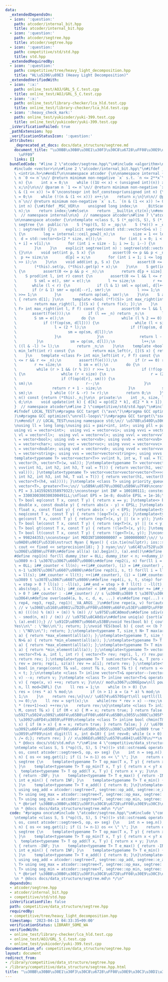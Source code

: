 ```yaml
---
data:
  _extendedDependsOn:
  - icon: ':question:'
    path: atcoder/internal_bit.hpp
    title: atcoder/internal_bit.hpp
  - icon: ':question:'
    path: atcoder/segtree.hpp
    title: atcoder/segtree.hpp
  - icon: ':question:'
    path: competitive/std/std.hpp
    title: std.hpp
  _extendedRequiredBy:
  - icon: ':question:'
    path: competitive/tree/heavy_light_decomposition.hpp
    title: "HL\u5206\u89E3 (Heavy Light Decomposition)"
  _extendedVerifiedWith:
  - icon: ':x:'
    path: online_test/AOJ/GRL_5_C.test.cpp
    title: online_test/AOJ/GRL_5_C.test.cpp
  - icon: ':x:'
    path: online_test/library-checker/lca_hld.test.cpp
    title: online_test/library-checker/lca_hld.test.cpp
  - icon: ':heavy_check_mark:'
    path: online_test/yukicoder/yuki-399.test.cpp
    title: online_test/yukicoder/yuki-399.test.cpp
  _isVerificationFailed: true
  _pathExtension: hpp
  _verificationStatusIcon: ':question:'
  attributes:
    _deprecated_at_docs: docs/data_structure/segtree.md
    document_title: "\u30BB\u30B0\u30E1\u30F3\u30C8\u6728\uFF08\u30E9\u30C3\u30D1\u30FC\
      \uFF09"
    links: []
  bundledCode: "#line 2 \"atcoder/segtree.hpp\"\n#include <algorithm>\n#include <cassert>\n\
    #include <vector>\n\n#line 2 \"atcoder/internal_bit.hpp\"\n#ifdef _MSC_VER\n#include\
    \ <intrin.h>\n#endif\n\nnamespace atcoder {\n\nnamespace internal {\n\n// @param\
    \ n `0 <= n`\n// @return minimum non-negative `x` s.t. `n <= 2**x`\nint ceil_pow2(int\
    \ n) {\n    int x = 0;\n    while ((1U << x) < (unsigned int)(n)) x++;\n    return\
    \ x;\n}\n\n// @param n `1 <= n`\n// @return minimum non-negative `x` s.t. `(n\
    \ & (1 << x)) != 0`\nconstexpr int bsf_constexpr(unsigned int n) {\n    int x\
    \ = 0;\n    while (!(n & (1 << x))) x++;\n    return x;\n}\n\n// @param n `1 <=\
    \ n`\n// @return minimum non-negative `x` s.t. `(n & (1 << x)) != 0`\nint bsf(unsigned\
    \ int n) {\n#ifdef _MSC_VER\n    unsigned long index;\n    _BitScanForward(&index,\
    \ n);\n    return index;\n#else\n    return __builtin_ctz(n);\n#endif\n}\n\n}\
    \  // namespace internal\n\n}  // namespace atcoder\n#line 7 \"atcoder/segtree.hpp\"\
    \n\nnamespace atcoder {\n\ntemplate <class S, S (*_op)(S, S), S (*_e)()> struct\
    \ segtree {\n  public:\n    S (*op)(S, S) = _op;\n    S (*e)() = _e;\n    segtree()\
    \ : segtree(0) {}\n    explicit segtree(const std::vector<S>& v) : _n(int(v.size()))\
    \ {\n        log = internal::ceil_pow2(_n);\n        size = 1 << log;\n      \
    \  d = std::vector<S>(2 * size, e());\n        for (int i = 0; i < _n; i++) d[size\
    \ + i] = v[i];\n        for (int i = size - 1; i >= 1; i--) {\n            update(i);\n\
    \        }\n    }\n    explicit segtree(int n) : segtree(std::vector<S>(n, _e()))\
    \ {}\n\n    void set(int p, S x) {\n        assert(0 <= p && p < _n);\n      \
    \  p += size;\n        d[p] = x;\n        for (int i = 1; i <= log; i++) update(p\
    \ >> i);\n    }\n\n    void add(int p, S x) {\n        assert(0 <= p && p < _n);\n\
    \        (*this).set(p, (*this).get(p) + x);\n    }\n\n    S get(int p) const\
    \ {\n        assert(0 <= p && p < _n);\n        return d[p + size];\n    }\n\n\
    \    S prod(int l, int r) const {\n        assert(0 <= l && l <= r && r <= _n);\n\
    \        S sml = e(), smr = e();\n        l += size;\n        r += size;\n\n \
    \       while (l < r) {\n            if (l & 1) sml = op(sml, d[l++]);\n     \
    \       if (r & 1) smr = op(d[--r], smr);\n            l >>= 1;\n            r\
    \ >>= 1;\n        }\n        return op(sml, smr);\n    }\n\n    S all_prod() const\
    \ { return d[1]; }\n\n    template <bool (*f)(S)> int max_right(int l) const {\n\
    \        return max_right(l, [](S x) { return f(x); });\n    }\n    template <class\
    \ F> int max_right(int l, F f) const {\n        assert(0 <= l && l <= _n);\n \
    \       assert(f(e()));\n        if (l == _n) return _n;\n        l += size;\n\
    \        S sm = e();\n        do {\n            while (l % 2 == 0) l >>= 1;\n\
    \            if (!f(op(sm, d[l]))) {\n                while (l < size) {\n   \
    \                 l = (2 * l);\n                    if (f(op(sm, d[l]))) {\n \
    \                       sm = op(sm, d[l]);\n                        l++;\n   \
    \                 }\n                }\n                return l - size;\n   \
    \         }\n            sm = op(sm, d[l]);\n            l++;\n        } while\
    \ ((l & -l) != l);\n        return _n;\n    }\n\n    template <bool (*f)(S)> int\
    \ min_left(int r) const {\n        return min_left(r, [](S x) { return f(x); });\n\
    \    }\n    template <class F> int min_left(int r, F f) const {\n        assert(0\
    \ <= r && r <= _n);\n        assert(f(e()));\n        if (r == 0) return 0;\n\
    \        r += size;\n        S sm = e();\n        do {\n            r--;\n   \
    \         while (r > 1 && (r % 2)) r >>= 1;\n            if (!f(op(d[r], sm)))\
    \ {\n                while (r < size) {\n                    r = (2 * r + 1);\n\
    \                    if (f(op(d[r], sm))) {\n                        sm = op(d[r],\
    \ sm);\n                        r--;\n                    }\n                }\n\
    \                return r + 1 - size;\n            }\n            sm = op(d[r],\
    \ sm);\n        } while ((r & -r) != r);\n        return 0;\n    }\n\n    int\
    \ n() const {return (*this)._n;}\n\n  private:\n    int _n, size, log;\n    std::vector<S>\
    \ d;\n\n    void update(int k) { d[k] = op(d[2 * k], d[2 * k + 1]); }\n};\n\n\
    }  // namespace atcoder\n#line 2 \"competitive/std/std.hpp\"\n#include <bits/stdc++.h>\n\
    #ifndef LOCAL_TEST\n#pragma GCC target (\"avx\")\n#pragma GCC optimize(\"O3\"\
    )\n#pragma GCC optimize(\"unroll-loops\")\n#pragma GCC target(\"sse,sse2,sse3,ssse3,sse4,popcnt,abm,mmx,avx,tune=native\"\
    )\n#endif // LOCAL_TEST\nusing namespace std;\n// \u578B\u540D\u306E\u77ED\u7E2E\
    \nusing ll = long long;\nusing pii = pair<int, int>; using pll = pair<ll, ll>;\n\
    using vi = vector<int>;  using vvi = vector<vi>; using vvvi = vector<vvi>;\nusing\
    \ vl = vector<ll>;  using vvl = vector<vl>; using vvvl = vector<vvl>;\nusing vb\
    \ = vector<bool>; using vvb = vector<vb>; using vvvb = vector<vvb>;\nusing vc\
    \ = vector<char>; using vvc = vector<vc>; using vvvc = vector<vvc>;\nusing vd\
    \ = vector<double>; using vvd = vector<vd>; using vvvd = vector<vvd>;\nusing vs\
    \ = vector<string>; using vvs = vector<vector<string>>; using vvvs = vector<vector<vector<string>>>;\n\
    template<typename T> vector<vector<T>> vv(int h, int w, T val = T()) { return\
    \ vector(h, vector<T>(w, val)); }\ntemplate<typename T> vector<vector<vector<T>>>\
    \ vvv(int h1, int h2, int h3, T val = T()) { return vector(h1, vector(h2, vector<T>(h3,\
    \ val))); }\ntemplate<typename T> vector<vector<vector<vector<T>>>> vvvv(int h1,\
    \ int h2, int h3, int h4, T val = T()) { return vector(h1, vector(h2, vector(h3,\
    \ vector<T>(h4, val)))); }\ntemplate <class T> using priority_queue_min = priority_queue<T,\
    \ vector<T>, greater<T>>;\n// \u5B9A\u6570\u306E\u5B9A\u7FA9\nconstexpr double\
    \ PI = 3.14159265358979323;\nconstexpr int INF = 100100111; constexpr ll INFL\
    \ = 3300300300300300491LL;\nfloat EPS = 1e-8; double EPSL = 1e-16;\ntemplate<typename\
    \ T> bool eq(const T x, const T y) { return x == y; }\ntemplate<> bool eq<double>(const\
    \ double x, const double y) { return abs(x - y) < EPSL; }\ntemplate<> bool eq<float>(const\
    \ float x, const float y) { return abs(x - y) < EPS; }\ntemplate<typename T> bool\
    \ neq(const T x, const T y) { return !(eq<T>(x, y)); }\ntemplate<typename T> bool\
    \ ge(const T x, const T y) { return (eq<T>(x, y) || (x > y)); }\ntemplate<typename\
    \ T> bool le(const T x, const T y) { return (eq<T>(x, y) || (x < y)); }\ntemplate<typename\
    \ T> bool gt(const T x, const T y) { return !(le<T>(x, y)); }\ntemplate<typename\
    \ T> bool lt(const T x, const T y) { return !(ge<T>(x, y)); }\nconstexpr int MODINT998244353\
    \ = 998244353;\nconstexpr int MODINT1000000007 = 1000000007;\n// \u5165\u51FA\u529B\
    \u9AD8\u901F\u5316\nstruct Nyan { Nyan() { cin.tie(nullptr); ios::sync_with_stdio(false);\
    \ cout << fixed << setprecision(18); } } nyan;\n// \u6C4E\u7528\u30DE\u30AF\u30ED\
    \u306E\u5B9A\u7FA9\n#define all(a) (a).begin(), (a).end()\n#define sz(x) ((ll)(x).size())\n\
    #define rep1(n) for(ll dummy_iter = 0LL; dummy_iter < n; ++dummy_iter) // 0 \u304B\
    \u3089 n-1 \u307E\u3067\u6607\u9806\n#define rep2(i, n) for(ll i = 0LL, i##_counter\
    \ = 0LL; i##_counter < ll(n); ++(i##_counter), (i) = i##_counter) // 0 \u304B\u3089\
    \ n-1 \u307E\u3067\u6607\u9806\n#define rep3(i, s, t) for(ll i = ll(s), i##_counter\
    \ = ll(s); i##_counter < ll(t); ++(i##_counter), (i) = (i##_counter)) // s \u304B\
    \u3089 t \u307E\u3067\u6607\u9806\n#define rep4(i, s, t, step) for(ll i##_counter\
    \ = step > 0 ? ll(s) : -ll(s), i##_end = step > 0 ? ll(t) : -ll(t), i##_step =\
    \ abs(step), i = ll(s); i##_counter < i##_end; i##_counter += i##_step, i = step\
    \ > 0 ? i##_counter : -i##_counter) // s \u304B\u3089 t \u307E\u3067 step\u305A\
    \u3064\n#define overload4(a, b, c, d, e, ...) e\n#define rep(...) overload4(__VA_ARGS__,\
    \ rep4, rep3, rep2, rep1)(__VA_ARGS__)\n#define repe(a, v) for(auto& a : (v))\
    \ // v \u306E\u5168\u8981\u7D20\uFF08\u5909\u66F4\u53EF\u80FD\uFF09\n#define smod(n,\
    \ m) ((((n) % (m)) + (m)) % (m)) // \u975E\u8CA0mod\n#define sdiv(n, m) (((n)\
    \ - smod(n, m)) / (m)) // \u975E\u8CA0div\n#define uniq(a) {sort(all(a)); (a).erase(unique(all(a)),\
    \ (a).end());} // \u91CD\u8907\u9664\u53BB\nvoid Yes(bool b) { cout << (b ? \"\
    Yes\\n\" : \"No\\n\"); return; };\nvoid YES(bool b) { cout << (b ? \"YES\\n\"\
    \ : \"NO\\n\"); return; };\ntemplate<typename T, size_t N> T max(array<T, N>&\
    \ a) { return *max_element(all(a)); };\ntemplate<typename T, size_t N> T min(array<T,\
    \ N>& a) { return *min_element(all(a)); };\ntemplate<typename T> T max(vector<T>&\
    \ a) { return *max_element(all(a)); };\ntemplate<typename T> T min(vector<T>&\
    \ a) { return *min_element(all(a)); };\ntemplate<typename T> vector<T> vec_slice(const\
    \ vector<T>& a, int l, int r) { vector<T> rev; rep(i, l, r) rev.push_back(a[i]);\
    \ return rev; };\ntemplate<typename T> T sum(vector<T>& a, T zero = T(0)) { T\
    \ rev = zero; rep(i, sz(a)) rev += a[i]; return rev; };\ntemplate<typename T>\
    \ bool in_range(const T& val, const T& s, const T& t) { return s <= val && val\
    \ < t; };\n\ntemplate <class T> inline vector<T>& operator--(vector<T>& v) { repe(x,\
    \ v) --x; return v; }\ntemplate <class T> inline vector<T>& operator++(vector<T>&\
    \ v) { repe(x, v) ++x; return v; }\n\n// mod\u3067\u306Epow\nll powm(ll a, ll\
    \ n, ll mod=INFL) {\n    ll res = 1;\n    while (n > 0) {\n        if (n & 1)\
    \ res = (res * a) % mod;\n        if (n > 1) a = (a * a) % mod;\n        n >>=\
    \ 1;\n    }\n    return res;\n}\n// \u6574\u6570Sqrt\nll sqrtll(ll x) {\n    assert(x\
    \ >= 0);\n    ll rev = sqrt(x);\n    while(rev * rev > x) --rev;\n    while((rev+1)\
    \ * (rev+1)<=x) ++rev;\n    return rev;\n}\ntemplate <class T> inline bool chmax(T&\
    \ M, const T& x) { if (M < x) { M = x; return true; } return false; } // \u6700\
    \u5927\u5024\u3092\u66F4\u65B0\uFF08\u66F4\u65B0\u3055\u308C\u305F\u3089 true\
    \ \u3092\u8FD4\u3059\uFF09\ntemplate <class T> inline bool chmin(T& m, const T&\
    \ x) { if (m > x) { m = x; return true; } return false; } // \u6700\u5C0F\u5024\
    \u3092\u66F4\u65B0\uFF08\u66F4\u65B0\u3055\u308C\u305F\u3089 true \u3092\u8FD4\
    \u3059\uFF09\nint digit(ll x, int d=10) { int rev=0; while (x > 0) { rev++; x\
    \ /= d;}; return rev; } // x\u306Ed\u9032\u6570\u6841\u6570\n/**\n * @brief std.hpp\n\
    \ * @docs docs/std/std.md\n */\n#line 4 \"competitive/data_structure/segtree.hpp\"\
    \ntemplate <class S, S (*op)(S, S), S (*e)()> std::ostream& operator<<(std::ostream&\
    \ os, const atcoder::segtree<S, op, e> seg) {\n    int n = seg.n();\n    rep(i,\
    \ n) { os << seg.get(i); if (i != n-1) os << \" \"; }\n    return os;\n};\nnamespace\
    \ segtree {\n    template<typename T> T op_max(T x, T y) { return x > y? x : y;\
    \ }\n    template<typename T> T op_min(T x, T y) { return x < y? x : y; }\n  \
    \  template<typename T> T op_add(T x, T y) { return x + y; }\n\n    int e_max()\
    \ { return -INF; }\n    template<typename T> T e_max() { return -INFL; }\n   \
    \ int e_min() { return INF; }\n    template<typename T> T e_min() { return INFL;\
    \ }\n    template<typename T> T e_add() { return 0; }\n}\ntemplate<typename T>\
    \ using seg_add = atcoder::segtree<T, segtree::op_add, segtree::e_add>;\ntemplate<typename\
    \ T> using seg_max = atcoder::segtree<T, segtree::op_max, segtree::e_max>;\ntemplate<typename\
    \ T> using seg_min = atcoder::segtree<T, segtree::op_min, segtree::e_min>;\n/**\n\
    \ * @brief \u30BB\u30B0\u30E1\u30F3\u30C8\u6728\uFF08\u30E9\u30C3\u30D1\u30FC\uFF09\
    \n * @docs docs/data_structure/segtree.md\n */\n"
  code: "#pragma once\n#include \"atcoder/segtree.hpp\"\n#include \"competitive/std/std.hpp\"\
    \ntemplate <class S, S (*op)(S, S), S (*e)()> std::ostream& operator<<(std::ostream&\
    \ os, const atcoder::segtree<S, op, e> seg) {\n    int n = seg.n();\n    rep(i,\
    \ n) { os << seg.get(i); if (i != n-1) os << \" \"; }\n    return os;\n};\nnamespace\
    \ segtree {\n    template<typename T> T op_max(T x, T y) { return x > y? x : y;\
    \ }\n    template<typename T> T op_min(T x, T y) { return x < y? x : y; }\n  \
    \  template<typename T> T op_add(T x, T y) { return x + y; }\n\n    int e_max()\
    \ { return -INF; }\n    template<typename T> T e_max() { return -INFL; }\n   \
    \ int e_min() { return INF; }\n    template<typename T> T e_min() { return INFL;\
    \ }\n    template<typename T> T e_add() { return 0; }\n}\ntemplate<typename T>\
    \ using seg_add = atcoder::segtree<T, segtree::op_add, segtree::e_add>;\ntemplate<typename\
    \ T> using seg_max = atcoder::segtree<T, segtree::op_max, segtree::e_max>;\ntemplate<typename\
    \ T> using seg_min = atcoder::segtree<T, segtree::op_min, segtree::e_min>;\n/**\n\
    \ * @brief \u30BB\u30B0\u30E1\u30F3\u30C8\u6728\uFF08\u30E9\u30C3\u30D1\u30FC\uFF09\
    \n * @docs docs/data_structure/segtree.md\n */\n"
  dependsOn:
  - atcoder/segtree.hpp
  - atcoder/internal_bit.hpp
  - competitive/std/std.hpp
  isVerificationFile: false
  path: competitive/data_structure/segtree.hpp
  requiredBy:
  - competitive/tree/heavy_light_decomposition.hpp
  timestamp: '2023-04-11 04:33:35+09:00'
  verificationStatus: LIBRARY_SOME_WA
  verifiedWith:
  - online_test/library-checker/lca_hld.test.cpp
  - online_test/AOJ/GRL_5_C.test.cpp
  - online_test/yukicoder/yuki-399.test.cpp
documentation_of: competitive/data_structure/segtree.hpp
layout: document
redirect_from:
- /library/competitive/data_structure/segtree.hpp
- /library/competitive/data_structure/segtree.hpp.html
title: "\u30BB\u30B0\u30E1\u30F3\u30C8\u6728\uFF08\u30E9\u30C3\u30D1\u30FC\uFF09"
---
```

